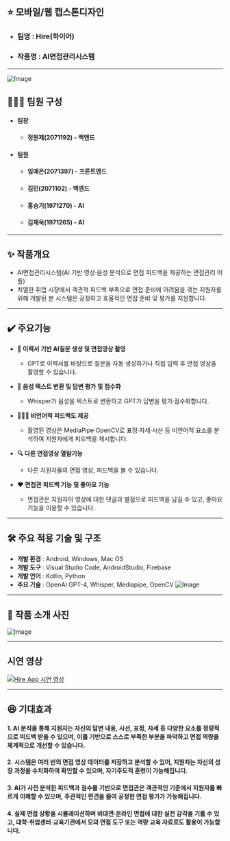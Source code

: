 ## ⭐ 모바일/웹 캡스톤디자인
   - ### 팀명 : Hire(하이어)
   - ### 작품명 : AI면접관리시스템
-----------------------------------------------
![Image](https://github.com/user-attachments/assets/1c4b7507-3bb0-430f-b221-b05f69ff2b60)
## 🧙🏻‍♂️ 팀원 구성
- #### **팀장**
  - #### **정원제(2071192)** - 백엔드
- #### **팀원**
  - #### **임예은(2071397)** - 프론트엔드
  - #### **김민(2071102)** - 백엔드
  - #### **홍승기(1971270)** - AI
  - #### **김재욱(1971265)** - AI
-----------------------------------------------
## ✨ 작품개요
- AI면접관리시스템(AI 기반 영상·음성 분석으로 면접 피드백을 제공하는 면접관리 어플)
- 치열한 취업 시장에서 객관적 피드백 부족으로 면접 준비에 어려움을 겪는 지원자를 위해 개발된 본 시스템은
공정하고 효율적인 면접 준비 및 평가를 지원합니다.
-----------------------------------------------
## ✔️ 주요기능
- **📃 이력서 기반 AI질문 생성 및 면접영상 촬영**
  - GPT로 이력서를 바탕으로 질문을 자동 생성하거나 직접 입력 후 면접 영상을 촬영할 수 있습니다.

- **💯 음성 텍스트 변환 및 답변 평가 및 점수화**
  - Whisper가 음성을 텍스트로 변환하고 GPT가 답변을 평가·점수화합니다.

- **🙆🏻‍♂️ 비언어적 피드백도 제공**
  - 촬영된 영상은 MediaPipe·OpenCV로 표정·자세·시선 등 비언어적 요소를 분석하여 지원자에게 피드백을 제시합니다.

- **🔍 다른 면접영상 열람기능**
  - 다른 지원자들의 면접 영상, 피드백을 볼 수 있습니다.
  
- **❤️ 면접관 피드백 기능 및 좋아요 기능**
  - 면접관은 지원자의 영상에 대한 댓글과 별점으로 피드백을 남길 수 있고, 좋아요 기능을 이용할 수 있습니다.
-----------------------------------------------
## 🛠️ 주요 적용 기술 및 구조
- **개발 환경** : Android, Windows, Mac OS
- **개발 도구** : Visual Studio Code, AndroidStudio, Firebase
- **개발 언어** : Kotlin, Python
- **주요 기술** : OpenAI GPT-4, Whisper, Mediapipe, OpenCV
![Image](https://github.com/user-attachments/assets/b59f17c6-8645-4333-ad7b-dba87595354e)

-----------------------------------------------
## 🎥 작품 소개 사진
![Image](https://github.com/user-attachments/assets/f361b4a5-b31c-4a50-8d1c-a1e226c0afac)

-----------------------------------------------
## 시연 영상
[![Hire App 시연 영상](http://img.youtube.com/vi/a13KRsk0-TE/0.jpg)](https://youtu.be/a13KRsk0-TE) 

-----------------------------------------------
## 😆 기대효과
#### 1. AI 분석을 통해 지원자는 자신의 답변 내용, 시선, 표정, 자세 등 다양한 요소를 정량적으로 피드백 받을 수 있으며, 이를 기반으로 스스로 부족한 부분을 파악하고 면접 역량을 체계적으로 개선할 수 있습니다.
   
#### 2. 시스템은 여러 번의 면접 영상 데이터를 저장하고 분석할 수 있어, 지원자는 자신의 성장 과정을 수치화하여 확인할 수 있으며, 자기주도적 훈련이 가능해집니다.

#### 3.  AI가 사전 분석한 피드백과 점수를 기반으로 면접관은 객관적인 기준에서 지원자를 빠르게 이해할 수 있으며, 주관적인 편견을 줄여 공정한 면접 평가가 가능해집니다.

#### 4.  실제 면접 상황을 시뮬레이션하며 비대면·온라인 면접에 대한 실전 감각을 기를 수 있고, 대학·취업센터·교육기관에서 모의 면접 도구 또는 역량 교육 자료로도 활용이 가능합니다.



